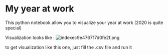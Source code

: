 # My year at work



This python notebook allow you to visualize your year at work (2020 is quite special)

Visualization looks like : ![indexec9e476717d0fe2f.png](https://hostux.pics/images/2020/06/24/indexec9e476717d0fe2f.png)


to get visualization like this one, just fill the .csv file and run it 

